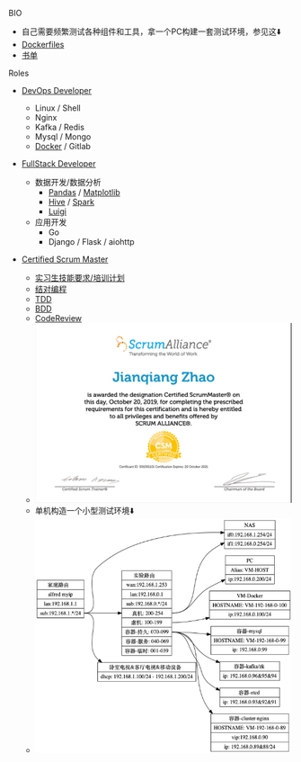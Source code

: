 BIO
  * 自己需要频繁测试各种组件和工具，拿一个PC构建一套测试环境，参见这⬇️
  * [Dockerfiles](https://github.com/QunixHacker/dockerfiles)
  * [书单](./FunByFriends/Books.md)

Roles
  * [DevOps Developer](./DevOps/README.md)
    * Linux / Shell
    * Nginx
    * Kafka / Redis
    * Mysql / Mongo 
    * [Docker](https://github.com/QunixHacker/dockerfiles) / Gitlab
  * [FullStack Developer](./FullStack/README.md)
    * 数据开发/数据分析
      * [Pandas](./FullStack/Pandas) / [Matplotlib](./FullStack/Matplotlib)
      * [Hive](./FullStack/Hive) / [Spark](./FullStack/Spark)
      * [Luigi](./FullStack/Schedule/0x01.luigi.md)
    * 应用开发
      * Go
      * Django / Flask / aiohttp

  * [Certified Scrum Master](./Scrum)
    * [实习生技能要求/培训计划](./FunByFriends/JC.F/DataAssistant.md)
    * [结对编程](./Scrum/0XF0.PairPrograming.md)
    * [TDD](./Scrum/0XF1.TDD.md)
    * [BDD](./Scrum/0XF2.BDD.md)
    * [CodeReview](./Scrum/0XF3.CodeReview.md)
    * ![Cert](./Scrum/resources/cert.png) 
    * 单机构造一个小型测试环境⬇️
    * ![单机构造一个小型测试环境](https://github.com/QunixHacker/dockerfiles/blob/main/docs/graph/lab.network.png)
<!---
QunixHacker/QunixHacker is a ✨ special ✨ repository because its `README.md` (this file) appears on your GitHub profile.
You can click the Preview link to take a look at your changes.
--->
